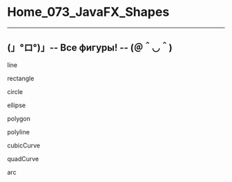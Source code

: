# Home_073_JavaFX_Shapes
----------------------------------------------------------------------------------------------------------------
(」°ロ°)」-- Все фигуры! -- (＠＾◡＾)
----------------------------------------------------------------------------------------------------------------
line

rectangle

circle

ellipse

polygon

polyline

cubicCurve

quadCurve

arc

